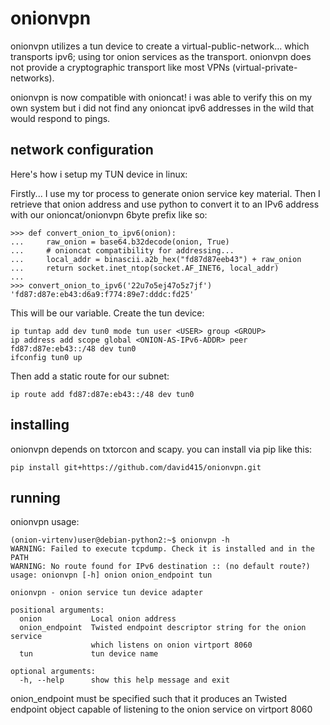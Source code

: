 
onionvpn
========

onionvpn utilizes a tun device to create a virtual-public-network... which
transports ipv6; using tor onion services as the transport. onionvpn does not
provide a cryptographic transport like most VPNs (virtual-private-networks).

onionvpn is now compatible with onioncat! i was able to verify this on my own system
but i did not find any onioncat ipv6 addresses in the wild that would respond to pings.


network configuration
---------------------

Here's how i setup my TUN device in linux:

Firstly... I use my tor process to generate onion service key material.
Then I retrieve that onion address and use python to convert it to an
IPv6 address with our onioncat/onionvpn 6byte prefix like so:

    >>> def convert_onion_to_ipv6(onion):
    ...     raw_onion = base64.b32decode(onion, True)
    ...     # onioncat compatibility for addressing...
    ...     local_addr = binascii.a2b_hex("fd87d87eeb43") + raw_onion
    ...     return socket.inet_ntop(socket.AF_INET6, local_addr)
    ...
    >>> convert_onion_to_ipv6('22u7o5ej47o5z7jf')
    'fd87:d87e:eb43:d6a9:f774:89e7:dddc:fd25'


This will be our <ONION-AS-IPv6-ADDR> variable.
Create the tun device:

    ip tuntap add dev tun0 mode tun user <USER> group <GROUP>
    ip address add scope global <ONION-AS-IPv6-ADDR> peer fd87:d87e:eb43::/48 dev tun0
    ifconfig tun0 up


Then add a static route for our subnet:

    ip route add fd87:d87e:eb43::/48 dev tun0


installing
----------

onionvpn depends on txtorcon and scapy. you can install via pip like this:

    pip install git+https://github.com/david415/onionvpn.git


running
-------

onionvpn usage:

    (onion-virtenv)user@debian-python2:~$ onionvpn -h
    WARNING: Failed to execute tcpdump. Check it is installed and in the PATH
    WARNING: No route found for IPv6 destination :: (no default route?)
    usage: onionvpn [-h] onion onion_endpoint tun

    onionvpn - onion service tun device adapter

    positional arguments:
      onion           Local onion address
      onion_endpoint  Twisted endpoint descriptor string for the onion service
                      which listens on onion virtport 8060
      tun             tun device name

    optional arguments:
      -h, --help      show this help message and exit


onion_endpoint must be specified such that it produces an Twisted
endpoint object capable of listening to the onion service on virtport 8060